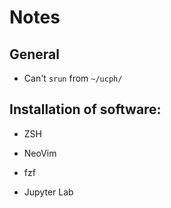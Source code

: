 # Notes

## General

- Can't `srun` from `~/ucph/`

## Installation of software:

- ZSH
- NeoVim
- fzf

- Jupyter Lab
